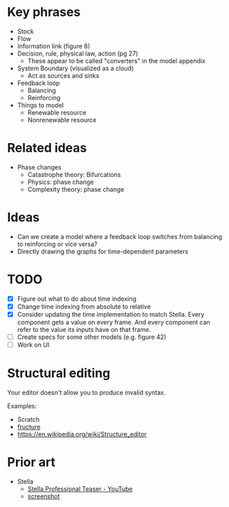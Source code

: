 # Key phrases
- Stock
- Flow
- Information link (figure 8)
- Decision, rule, physical law, action (pg 27)
  - These appear to be called "converters" in the model appendix
- System Boundary (visualized as a cloud)
  - Act as sources and sinks
- Feedback loop
  - Balancing
  - Reinforcing
- Things to model
  - Renewable resource
  - Nonrenewable resource

# Related ideas
- Phase changes
  - Catastrophe theory: Bifurcations
  - Physics: phase change
  - Complexity theory: phase change

# Ideas
- Can we create a model where a feedback loop switches from balancing to reinforcing or vice versa?
- Directly drawing the graphs for time-dependent parameters

# TODO
- [x] Figure out what to do about time indexing
- [x] Change time indexing from absolute to relative
- [x] Consider updating the time implementation to match Stella. Every component gets a value on every frame. And every component can refer to the value its inputs have on that frame.
- [ ] Create specs for some other models (e.g. figure 42)
- [ ] Work on UI

# Structural editing
Your editor doesn't allow you to produce invalid syntax.

Examples:
- Scratch
- [fructure](https://github.com/disconcision/fructure)
- https://en.wikipedia.org/wiki/Structure_editor

# Prior art
- Stella
  - [Stella Professional Teaser - YouTube](https://youtu.be/n0cMVfc59IQ?t=2)
  - [screenshot](https://iseesystems.com/images/products/stella-professional-product-monitor.png)
